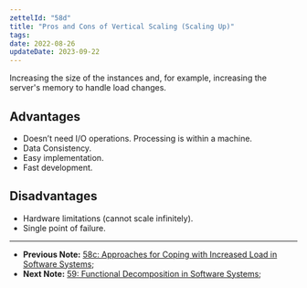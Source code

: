 ```yaml
---
zettelId: "58d"
title: "Pros and Cons of Vertical Scaling (Scaling Up)"
tags:
date: 2022-08-26
updateDate: 2023-09-22
---
```


Increasing the size of the instances and, for example, increasing the server's memory to handle load changes.

## Advantages

- Doesn’t need I/O operations. Processing is within a machine.
- Data Consistency.
- Easy implementation.
- Fast development.

## Disadvantages

- Hardware limitations (cannot scale infinitely).
- Single point of failure.

---

- **Previous Note:** [58c: Approaches for Coping with Increased Load in Software Systems](/notes/58c/);
- **Next Note:** [59: Functional Decomposition in Software Systems](/notes/59/);
